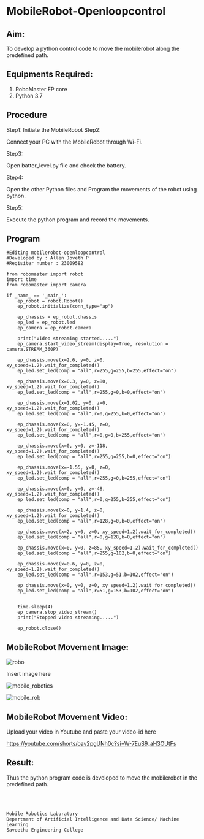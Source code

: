 # MobileRobot-Openloopcontrol
## Aim:

To develop a python control code to move the mobilerobot along the predefined path.

## Equipments Required:
1. RoboMaster EP core
2. Python 3.7

## Procedure

Step1:
 Initiate the MobileRobot
Step2:

Connect your PC with the MobileRobot through Wi-Fi. 

Step3:

 Open batter_level.py file and check the battery.

Step4:

 Open the other Python files and Program the movements of the robot using python. 

Step5:

Execute the python program and record the movements.

## Program
```
#Editing mobilerobot-openloopcontrol
#Developed by : Allen Joveth P
#Regisiter number : 23009582

from robomaster import robot
import time
from robomaster import camera

if _name_ == '_main_':
    ep_robot = robot.Robot()
    ep_robot.initialize(conn_type="ap")

    ep_chassis = ep_robot.chassis
    ep_led = ep_robot.led
    ep_camera = ep_robot.camera

    print("Video streaming started.....")
    ep_camera.start_video_stream(display=True, resolution = camera.STREAM_360P)

    ep_chassis.move(x=2.6, y=0, z=0, xy_speed=1.2).wait_for_completed()
    ep_led.set_led(comp = "all",r=255,g=255,b=255,effect="on")
    
    ep_chassis.move(x=0.3, y=0, z=80, xy_speed=1.2).wait_for_completed()
    ep_led.set_led(comp = "all",r=255,g=0,b=0,effect="on")

    ep_chassis.move(x=1.02, y=0, z=0, xy_speed=1.2).wait_for_completed()
    ep_led.set_led(comp = "all",r=0,g=255,b=0,effect="on")
    
    ep_chassis.move(x=0, y=-1.45, z=0, xy_speed=1.2).wait_for_completed()
    ep_led.set_led(comp = "all",r=0,g=0,b=255,effect="on")

    ep_chassis.move(x=0, y=0, z=-118, xy_speed=1.2).wait_for_completed()
    ep_led.set_led(comp = "all",r=255,g=255,b=0,effect="on")
    
    ep_chassis.move(x=-1.55, y=0, z=0, xy_speed=1.2).wait_for_completed()
    ep_led.set_led(comp = "all",r=255,g=0,b=255,effect="on")

    ep_chassis.move(x=0, y=0, z=-48, xy_speed=1.2).wait_for_completed()
    ep_led.set_led(comp = "all",r=0,g=255,b=255,effect="on")

    ep_chassis.move(x=0, y=1.4, z=0, xy_speed=1.2).wait_for_completed()
    ep_led.set_led(comp = "all",r=128,g=0,b=0,effect="on")

    ep_chassis.move(x=2, y=0, z=0, xy_speed=1.2).wait_for_completed()
    ep_led.set_led(comp = "all",r=0,g=128,b=0,effect="on")

    ep_chassis.move(x=0, y=0, z=85, xy_speed=1.2).wait_for_completed()
    ep_led.set_led(comp = "all",r=255,g=102,b=0,effect="on")

    ep_chassis.move(x=0.6, y=0, z=0, xy_speed=1.2).wait_for_completed()
    ep_led.set_led(comp = "all",r=153,g=51,b=102,effect="on")

    ep_chassis.move(x=0, y=0, z=0, xy_speed=1.2).wait_for_completed()
    ep_led.set_led(comp = "all",r=51,g=153,b=102,effect="on")


    time.sleep(4)
    ep_camera.stop_video_stream()
    print("Stopped video streaming.....")

    ep_robot.close()

```

## MobileRobot Movement Image:

![robo](./img/robomaster.png)

Insert image here

![mobile_robotics](https://github.com/allenjoveth/mobilerobot-openloopcontrol/assets/139422287/4d0e6807-0067-4b65-b3cb-4eb05c18eb75)

![mobile_rob](https://github.com/allenjoveth/mobilerobot-openloopcontrol/assets/139422287/e3c2aa74-3e4a-4779-b5b9-d95d3a7b7ca2)

## MobileRobot Movement Video:

Upload your video in Youtube and paste your video-id here

https://youtube.com/shorts/oav2pgUNh0c?si=W-7EuS9_aH3OUtFs

## Result:
Thus the python program code is developed to move the mobilerobot in the predefined path.


<br/>
<br/>

```
Mobile Robotics Laboratory
Department of Artificial Intelligence and Data Science/ Machine Learning
Saveetha Engineering College
```
